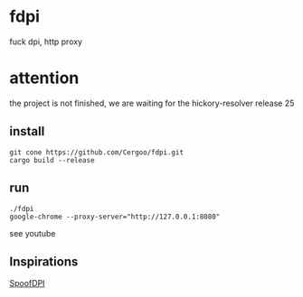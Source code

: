 # fdpi
fuck dpi, http proxy

# attention
the project is not finished, we are waiting for the hickory-resolver release 25

## install
```
git cone https://github.com/Cergoo/fdpi.git
cargo build --release
```

## run
```
./fdpi
google-chrome --proxy-server="http://127.0.0.1:8080"

```
see youtube

## Inspirations
[SpoofDPI](https://github.com/xvzc/SpoofDPI)